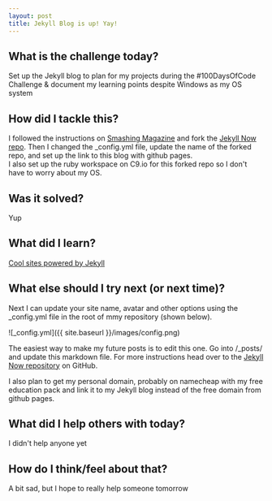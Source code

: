 ```yaml
---
layout: post
title: Jekyll Blog is up! Yay!
---
```

## What is the challenge today?
Set up the Jekyll blog  to plan for my projects during the #100DaysOfCode Challenge & document my learning points despite Windows as my OS system

## How did I tackle this?
I followed the instructions on [Smashing Magazine](https://www.smashingmagazine.com/2014/08/build-blog-jekyll-github-pages/) and fork the [Jekyll Now repo](https://github.com/barryclark/jekyll-now).
Then I changed the _config.yml file, update the name of the forked repo, and set up the link to this blog with github pages.  
I also set up the ruby workspace on C9.io for this forked repo so I don't have to worry about my OS.

## Was it solved?
Yup

## What did I learn?
[Cool sites powered by Jekyll](https://github.com/jekyll/jekyll/wiki/Sites)

## What else should I try next (or next time)?
Next I can update your site name, avatar and other options using the _config.yml file in the root of mmy repository (shown below).

![_config.yml]({{ site.baseurl }}/images/config.png)

The easiest way to make my future posts is to edit this one. Go into /_posts/ and update this markdown file. For more instructions head over to the [Jekyll Now repository](https://github.com/barryclark/jekyll-now) on GitHub.

I also plan to get my personal domain, probably on namecheap with my free education pack and link it to my Jekyll blog instead of the free domain from github pages.

## What did I help others with today?
I didn't help anyone yet

## How do I think/feel about that?
A bit sad, but I hope to really help someone tomorrow

